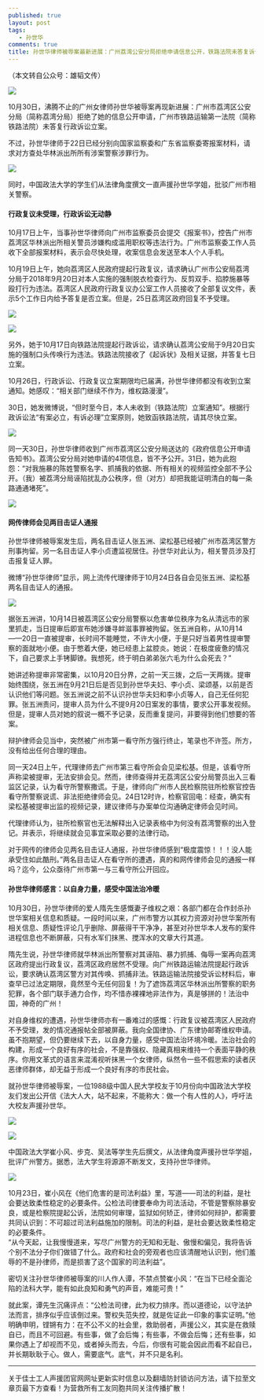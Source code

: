 ```yaml
---
published: true
layout: post
tags: 
   - 孙世华
comments: true
title: 孙世华律师被辱案最新进展：广州荔湾公安分局拒绝申请信息公开，铁路法院未答复诉讼立案
---
```

（本文转自公众号：雄韬文传）

![](https://i.loli.net/2018/11/01/5bda6a77e60f1.jpg)

10月30日，沸腾不止的广州女律师孙世华被辱案再现新进展：广州市荔湾区公安分局（简称荔湾分局）拒绝了她的信息公开申请，广州市铁路运输第一法院（简称铁路法院）未答复行政诉讼立案。

不过，孙世华律师于22日已经分别向国家监察委和广东省监察委寄报案材料，请求对方查处华林派出所所有涉案警察涉罪行为。

![](https://i.loli.net/2018/11/01/5bda6aa11fa9a.jpg)

同时，中国政法大学的学生们从法律角度撰文一直声援孙世华学姐，批驳广州市相关警察。

#### 行政复议未受理，行政诉讼无动静

10月17日上午，当事孙世华律师向广州市监察委员会提交《报案书》，控告广州市荔湾区华林派出所相关警员涉嫌构成滥用职权等违法行为。广州市监察委工作人员收下全部报案材料，表示会尽快处理，收案信息会发送至本人个人手机。

10月19日上午，她向荔湾区人民政府提起行政复议，请求确认广州市公安局荔湾分局于2018年9月20日对本人实施的强制脱衣检查行为、反剪双手、掐脖施暴等殴打行为违法。荔湾区人民政府行政复议办公室工作人员接收了全部复议文件，表示5个工作日内给予答复是否立案。但是，25日荔湾区政府回复不予受理。

![](https://i.loli.net/2018/11/01/5bda6ac74ffe2.jpg)

![](https://i.loli.net/2018/11/01/5bda6ae01c5fe.jpg)

另外，她于10月17日向铁路法院提起行政诉讼，请求确认荔湾公安局于9月20日实施的强制口头传唤行为违法。铁路法院接收了《起诉状》及相关证据，并答复七日立案。

10月26日，行政诉讼、行政复议立案期限均已届满，孙世华律师都没有收到立案通知。她感叹：“相关部门继续不作为，维权路漫漫”。

30日，她发微博说，“但时至今日，本人未收到（铁路法院）立案通知”。根据行政诉讼法“有案必立，有诉必理”立案原则，她致函铁路法院，请其尽快立案。

![](https://i.loli.net/2018/11/01/5bda6b43d9803.jpg)

同一天30日，孙世华律师收到广州市荔湾区公安分局送达的《政府信息公开申请告知书》。荔湾公安分局对她申请的4项信息，皆不予公开。31日，她为此抱怨：“对我施暴的陈姓警察名字、抓捕我的依据、所有相关的视频监控全部不予公开。（我）被荔湾分局诬陷扰乱办公秩序，但（对方）却把我能证明清白的每一条路通通堵死”。

![](https://i.loli.net/2018/11/01/5bda6b69c617b.jpg)

#### 网传律师会见两目击证人通报

孙世华律师被辱案发生后，两名目击证人张五洲、梁松基已经被广州市荔湾区警方刑事拘留。另一名目击证人李小贞遭监视居住。孙世华对此认为，相关警员涉及打击报复证人罪。

微博“孙世华律师”显示，网上流传代理律师于10月24日各自会见张五洲、梁松基两名目击证人的通报。

![](https://i.loli.net/2018/11/01/5bda6b8ca25c3.jpg)

据张五洲讲，10月14日被荔湾区公安分局警察以危害单位秩序为名从清远市的家里抓走，当日提审后即宣布她涉嫌寻衅滋事罪被拘留。张五洲自称，从10月14——20日一直被提审，长时间不能睡觉，不许大小便，于是只好当着男性提审警察的面就地小便。由于憋着大便，她已经患上盆腔炎。她说：在极度疲惫的情况下，自己要求上手铐脚镣。我想死，终于明白弟弟张六毛为什么会死去？”

她讲述称提审非常密集，以10月20日分界，之前一天三拨，之后一天两拨。提审始终围绕，张五洲在9月21日后是否见到孙世华夫妇、李小贞、梁颂基，以前是否认识他们等问题。张五洲说之前不认识孙世华夫妇和李小贞等人，自己无任何犯罪。张五洲责问，提审人员为什么不提9月20日案发的事情，要求公开事发视频。但是，提审人员对她的叙说一概不予记录，反而重复提问，非要得到他们想要的答案。

辩护律师会见当中，突然被广州市第一看守所方强行终止，笔录也不许签。所方，没有给出任何合理的理由。

同一天24日上午，代理律师去广州市第三看守所会会见梁松基。但是，该看守所声称梁被提审，无法安排会见。然而，律师查得并无荔湾区公安分局警员出入三看监区记录，认为看守所警察撒谎。于是，律师向广州市人民检察院驻所检察官控告看守所警察说谎、非法拒绝律师会见。24日12时许，检察官回电：经查，确实有梁松基被提审出监的视频记录，建议律师与办案单位沟通确定律师会见时间。

代理律师认为，驻所检察官也无法解释出入记录表格中为何没有荔湾警察的出入登记。并表示，将继续就会见事宜采取必要的法律行动。

对于网传的律师会见两名目击证人通报，孙世华律师感到“极度震惊！！！没人能承受住如此酷刑。”两名目击证人在看守所的遭遇，真的和网传律师会见的通报一样吗？迄今，公众亟待广州市第一与三看守所公开回应。

#### 孙世华律师感言：以自身力量，感受中国法治冷暖

10月30日，孙世华律师的爱人隋先生感慨妻子维权之艰：各部门都在合作封杀孙世华案相关信息和质疑。一段时间以来，广州市警方以其权力资源对孙世华案所有相关信息、质疑性评论几乎删除、屏蔽得干干净净，甚至对孙世华本人发布的案件进程信息也不断屏蔽，只有水军们抹黑、搅浑水的文章大行其道。

隋先生说，孙世华律师就华林派出所警察对其诬陷、暴力抓捕、侮辱一案再向荔湾区政府提出行政复议，荔湾区政府居然不受理。向广州铁路运输法院提起行政诉讼，要求确认荔湾区警方对其传唤、抓捕非法。铁路运输法院接受诉讼材料后，审查早已过法定期限，竟然至今无任何回复！为了遮饰荔湾区华林派出所警察的职务犯罪，各个部门联手通力合作，均不惜赤裸裸地非法作为，真是够拼的！法治中国，神奇的广州！

对自身维权的遭遇，孙世华律师亦有一番难过的感慨：行政复议被荔湾区人民政府不予受理，发的情况通报帖全部被屏蔽。我向全国律协、广东律协邮寄维权申请。虽不抱期望，但仍要继续下去，以自身力量，感受中国法治环境冷暖。法治社会的构建，形成一个良好有序的社会，不是靠强权、隐藏真相来维持一个表面平静的秩序。你用文革式的语言来混淆视听抹黑一个女律师，纵然令一些不假思索的读者厌恶律师群体，却无益于形成一个良好有序的市民社会。

就孙世华律师被辱案，一位1988级中国人民大学校友于10月份向中国政法大学校友们发出公开信《法大人大，站不起来，不能称大：做一个有人性的人》，呼吁法大校友声援孙世华。

![](https://i.loli.net/2018/11/01/5bda6bb3d1ebd.jpg)

![](https://i.loli.net/2018/11/01/5bda6bfbc8c0c.jpg)


中国政法大学崔小风、步克、吴法等学生先后撰文，从法律角度声援孙世华学姐，批评广州警方。据悉，法大学生将源源不断发文，支持孙世华律师。


![](https://i.loli.net/2018/11/01/5bda6c151f80e.jpg)


10月23日，崔小风在《他们危害的是司法利益》里，写道——司法的利益，是社会要达致柔性稳定的必要条件。公检法司律要奉命为司法活动，不管是警察除暴安良，或是检察院提起公诉，法院如何审理，监狱如何矫正，律师如何辩护，都需要共同认识到：不可超过司法利益施加的限制。司法的利益，是社会要达致柔性稳定的必要条件。                
“从今天起，让我慢慢道来，写尽广州警方的无知和无耻、傲慢和偏见，我将告诉个别不法分子你们做错了什么。政府和社会的旁观者也应该清醒地认识到，他们羞辱的不是孙律师，而是损害了这个国家的司法利益”。

密切关注孙世华律师被辱案的川人作人谭，不禁点赞崔小风：“在当下已经全面沦陷的法科大学，能有如此良知和勇气的声音，难能可贵！”

就此案，谭先生沉痛评点：“公检法司律，此为权力排序。而以道德论，以守法护法而言，排序似乎应该倒过来。警权失范失控，就是佐证此一印象的事实证明。”他明确申明，铿锵有力：在不公不义的社会里，救助弱者，声援公义，其实是在救赎自已，而且不可回避。有些事，做了会后悔；有些事，不做会后悔；还有些事，如果你遇上了却视而不见，或者掉头而去，今后，你很有可能会因此而看不起自已，并长期耿耿于心。做人，需要底气。底气，并不只是名利。



---
关于佳士工人声援团官网网址更新实时信息以及翻墙防封锁访问方法，请下拉至文章页最下方查看！为营救所有工友同胞共同关注传播扩散！
